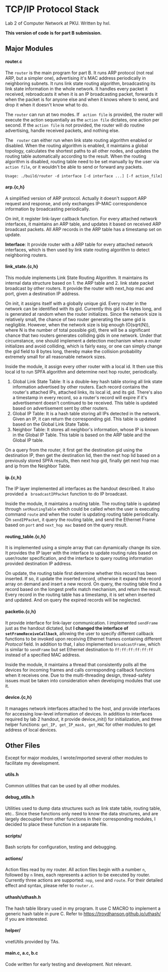 # TCP/IP Protocol Stack
Lab 2 of Computer Network at PKU. Written by hxl.

**This version of code is for part B submission.**

## Major Modules

#### router.c

The ```router``` is the main program for part B. It runs ARP protocol (not real ARP, but a simpler one), advertising it's MAC address periodically in neighboring subnets. It runs link state routing algorithm, broadcasting its link state information in the whole network. It handles every packet it received, rebroadcasts it when it is an IP broadcasting packet, forwards it when the packet is for anyone else and when it knows where to send, and drop it when it doesn't know what to do.

The ```router``` can run at two modes. If ``` action file``` is provided, the router will execute the action sequentially as the ```action file``` dictates, one action per second. If the ``` action file ``` is not provided, the router will do routine advertising, handle received packets, and nothing else.

The ``` router``` can either run when link state routing algorithm enabled or disabled. When the routing algorithm is enabled, it maintains a global topology, calculates the shortest paths to all other nodes, and updates the routing table automatically according to the result. When the routing algorithm is disabled, routing table need to be set manually by the user via ```action file```, or it wouldn't be able to send or forward any packets.

``Usage: ./build/router -d interface [-d interface ...] [-f action_file]``

#### arp.{c,h}

A simplified version of ARP protocol. Actually it doesn't support ARP request and response, and only exchanges IP-MAC correspondence information by broadcasting periodically.

On init, it register link-layer callback function. For every attached network interfaces, it maintains an ARP table, and updates it based on received ARP broadcast packets. All ARP records in the ARP table has a timestamp set on update.

**Interface**: It provide router with a ARP table for every attached network interfaces, which is then used by link state routing algorithm to detect neighboring routers. 

#### link_state.{c,h}

This module implements Link State Routing Algorithm. It maintains its internal data structure based on 1. the ARP table and 2. link state packet broadcast by other routers. It provide the router with next_hop mac and port, given a destination IP address.

On init, it assigns itself with a globally unique gid. Every router in the network can be identified with its gid. Currently this gid is 4 bytes long, and is generated at random when the router initializes. Since the network size is relatively small, the chance of two router generating the same gid is negligible. However, when the network size is big enough (O(sqrt(N)), where N is the number of total possible gid), there will be a significant chance that two routers generates colliding gids in one network. Under that circumstance, one should implement a detection mechanism when a router initializes and avoid colliding, which is fairly easy, or one can simply change the gid field to 8 bytes long, thereby make the collision probability extremely small for all reasonable network sizes.

Inside the module, it assign every other router with a local id. It then use this local id to run SPFA algorithm and determine next hop router, periodically.

1. Global Link State Table: It is a double-key hash table storing all link state information advertised by other routers. Each record contains the router's attached IPs, attached links, its local id, and its gid. There's also a timestamp in every record, so a router's record will expire if it's advertisement doesn't continued to be received. This table is updated based on advertisement sent by other routers.
2. Global IP Table: It is a hash table storing all IPs detected in the network. Given an IP, it can return the corresponding gid. This table is updated based on the Global Link State Table.
3. Neighbor Table: It stores all neighbor's information, whose IP is known in the Global IP Table. This table is based on the ARP table and the Global IP table.

On a query from the router, it first get the destination gid using the destination IP, then get the destination lid, then the next hop lid based on a previously stored SPFA results, then next hop gid, finally get next hop mac and ip from the Neighbor Table.

#### ip.{c,h}

The IP layer implemented all interfaces as the handout described. It also provided a ``` broadcastIPPacket``` function to do IP broadcast.

Inside the module, it maintains a routing table. The routing table is updated through ``setRoutingTable`` which could be called when the user is executing command ``route`` and when the router is updating routing table periodically. On ``sendIPPacket``, it query the routing table, and send the Ethernet Frame based on ``port`` and ``next_hop mac`` based on the query result.

#### routing_table.{c,h}

It is implemented using a simple array that can dynamically change its size. It provides the IP layer with the interface to update routing rules based on user/router specification, and the interface to query routing information provided destination IP address. 

On update, the routing table first determine whether this record has been inserted. If so, it update the inserted record, otherwise it expand the record array on demand and insert a new record. On query, the routing table find a record based on the longest prefix match mechanism, and return the result. Every record in the routing table has a  timestamp, it is set when inserted and updated. And on query the expired records will be neglected.

#### packetio.{c,h}

It provide interface for link-layer communication. I implemented ``` sendFrame ``` just as the handout dictated, but **I changed the interface of ```setFrameReceiveCallback```**, allowing the user to specify different callback functions to be invoked upon receiving Ethernet frames containing different *Protocol* field. In addition to that, I also implemented ``` broadcastFrame ```, which is similar to ```sendFrame``` but set Ethernet destination to ```ff:ff:ff:ff:ff:ff``` instead of a specified MAC address.

Inside the module, it maintains a thread that consistently polls all the devices for incoming frames and calls corresponding callback functions when it receives one. Due to the multi-threading design, thread-safety issues must be taken into consideration when developing modules that use it.

#### device.{c,h}

It manages network interfaces attached to the host, and provide interfaces for accessing low-level information of devices. In addition to interfaces required by lab 2 handout, it provide device_init() for initialization, and three helper functions: ```get_IP, get_IP_mask, get_MAC``` for other modules to get address of local devices.



## Other Files

Except for major modules, I wrote/imported several other modules to facilitate my development.

#### utils.h

Common utilities that can be used by all other modules. 

#### debug_utils.h

Utilities used to dump data structures such as link state table, routing table, etc.. Since these functions only need to know the data structures, and are largely decoupled from other functions in their corresponding modules, I decided to place these function in a separate file.

#### scripts/

Bash scripts for configuration, testing and debugging.

#### actions/

Action files read by my router. All action files begin with a number ```n```, followed by ```n``` lines, each represents a action to be executed by router. Currently three actions are supported: ```nop```, ```send``` and ```route```. For their detailed effect and syntax, please refer to ```router.c```.

#### uthash/uthash.h

The hash table library used in my program. It use C MACRO to implement a generic hash table in pure C. Refer to https://troydhanson.github.io/uthash/ if you are interested.

#### helper/

vnetUtils provided by TAs.

#### main.c, a.c, b.c

Code written for early testing and development. Not relevant.

